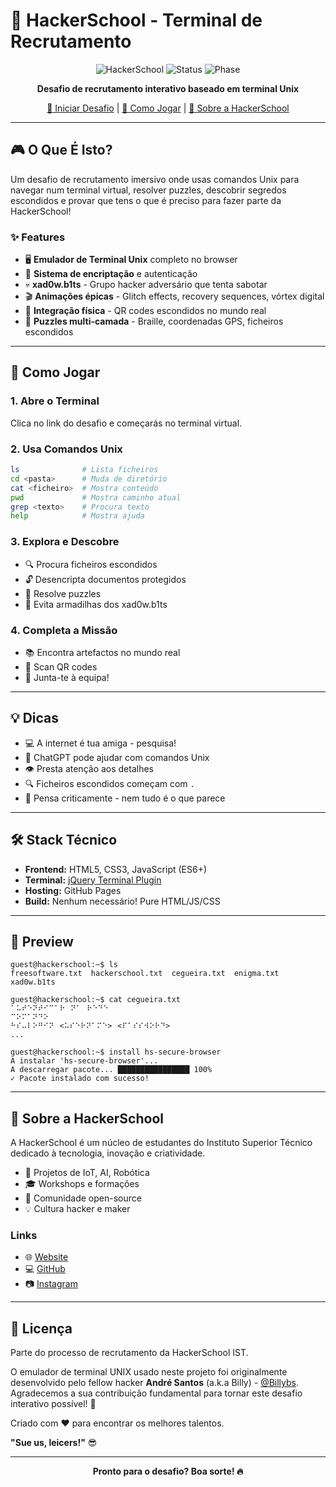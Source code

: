 # 🎯 HackerSchool - Terminal de Recrutamento

<div align="center">

![HackerSchool](https://img.shields.io/badge/HackerSchool-IST-green?style=for-the-badge)
![Status](https://img.shields.io/badge/Status-Active-success?style=for-the-badge)
![Phase](https://img.shields.io/badge/Phase-1-blue?style=for-the-badge)

**Desafio de recrutamento interativo baseado em terminal Unix**

[🚀 Iniciar Desafio](#) | [📖 Como Jogar](#como-jogar) | [🤝 Sobre a HackerSchool](#sobre)

</div>

---

## 🎮 O Que É Isto?

Um desafio de recrutamento imersivo onde usas comandos Unix para navegar num terminal virtual, resolver puzzles, descobrir segredos escondidos e provar que tens o que é preciso para fazer parte da HackerSchool!

### ✨ Features

- 🖥️ **Emulador de Terminal Unix** completo no browser
- 🔐 **Sistema de encriptação** e autenticação
- 💀 **xad0w.b1ts** - Grupo hacker adversário que tenta sabotar
- 🎬 **Animações épicas** - Glitch effects, recovery sequences, vórtex digital
- 📍 **Integração física** - QR codes escondidos no mundo real
- 🧩 **Puzzles multi-camada** - Braille, coordenadas GPS, ficheiros escondidos

---

## 🎯 Como Jogar

### 1. Abre o Terminal
Clica no link do desafio e começarás no terminal virtual.

### 2. Usa Comandos Unix
```bash
ls              # Lista ficheiros
cd <pasta>      # Muda de diretório
cat <ficheiro>  # Mostra conteúdo
pwd             # Mostra caminho atual
grep <texto>    # Procura texto
help            # Mostra ajuda
```

### 3. Explora e Descobre
- 🔍 Procura ficheiros escondidos
- 🔓 Desencripta documentos protegidos
- 🧩 Resolve puzzles
- 🎯 Evita armadilhas dos xad0w.b1ts

### 4. Completa a Missão
- 📚 Encontra artefactos no mundo real
- 📱 Scan QR codes
- 🤝 Junta-te à equipa!

---

## 💡 Dicas

- 💻 A internet é tua amiga - pesquisa!
- 🤖 ChatGPT pode ajudar com comandos Unix
- 👁️ Presta atenção aos detalhes
- 🔍 Ficheiros escondidos começam com `.`
- 🧠 Pensa criticamente - nem tudo é o que parece

---

## 🛠️ Stack Técnico

- **Frontend:** HTML5, CSS3, JavaScript (ES6+)
- **Terminal:** [jQuery Terminal Plugin](https://terminal.jcubic.pl/)
- **Hosting:** GitHub Pages
- **Build:** Nenhum necessário! Pure HTML/JS/CSS

---

## 🎨 Preview

```
guest@hackerschool:~$ ls
freesoftware.txt  hackerschool.txt  cegueira.txt  enigma.txt  xad0w.b1ts

guest@hackerschool:~$ cat cegueira.txt
⠁⠥⠞⠑⠝⠞⠊⠉⠁⠗⠀⠝⠁⠀⠗⠑⠙⠑
⠉⠕⠍⠁⠝⠙⠕
⠓⠎⠤⠇⠕⠛⠊⠝⠀<⠥⠎⠑⠗⠝⠁⠍⠑>⠀<⠏⠁⠎⠎⠺⠕⠗⠙>
...

guest@hackerschool:~$ install hs-secure-browser
A instalar 'hs-secure-browser'...
A descarregar pacote... ████████████████ 100%
✓ Pacote instalado com sucesso!
```

---

## <a name="sobre"></a>🤝 Sobre a HackerSchool

A HackerSchool é um núcleo de estudantes do Instituto Superior Técnico dedicado à tecnologia, inovação e criatividade.

- 🚀 Projetos de IoT, AI, Robótica
- 🎓 Workshops e formações
- 🤝 Comunidade open-source
- 💡 Cultura hacker e maker

### Links

- 🌐 [Website](https://hackerschool.dev)
- 💻 [GitHub](https://github.com/HackerSchool)
- 📷 [Instagram](https://instagram.com/hackerschool.ist)

---

## 📜 Licença

Parte do processo de recrutamento da HackerSchool IST.

O emulador de terminal UNIX usado neste projeto foi originalmente desenvolvido pelo fellow hacker **André Santos** (a.k.a Billy) - [@Billybs](https://github.com/Billybs). Agradecemos a sua contribuição fundamental para tornar este desafio interativo possível! 🚀

Criado com ❤️ para encontrar os melhores talentos.

**"Sue us, leicers!"** 😎

---

<div align="center">

**Pronto para o desafio? Boa sorte! 🔥**

</div>

